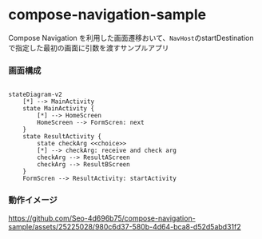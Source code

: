 # compose-navigation-sample

Compose Navigation を利用した画面遷移おいて、`NavHost`のstartDestinationで指定した最初の画面に引数を渡すサンプルアプリ


### 画面構成

```mermaid

stateDiagram-v2
    [*] --> MainActivity
    state MainActivity {
        [*] --> HomeScreen
        HomeScreen --> FormScren: next
    }
    state ResultActivity {
        state checkArg <<choice>>
        [*] --> checkArg: receive and check arg
        checkArg --> ResultAScreen
        checkArg --> ResultBScreen
    }
    FormScren --> ResultActivity: startActivity
```

### 動作イメージ

https://github.com/Seo-4d696b75/compose-navigation-sample/assets/25225028/980c6d37-580b-4d64-bca8-d52d5abd31f2

